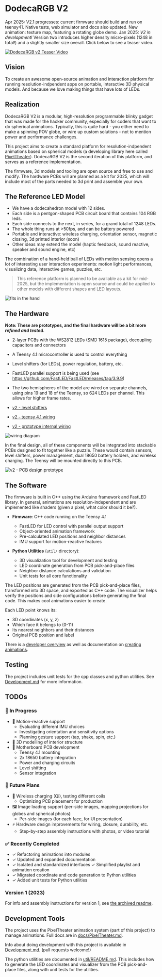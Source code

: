 # DodecaRGB V2

Apr 2025: V2.1 progresses: current firmware should build and run on teensy41. Native tests, web simulator and docs also updated. New animation: texture map, featuring a rotating globe demo.
Jan 2025: *V2 in development!* Version two introduces higher density micro-pixels (1248 in total!) and a slightly smaller size overall. Click below to see a teaser video.

[![DodecaRGB v2 Teaser Video](images/yt-preview-thumb.png)](https://www.youtube.com/watch?v=RErgt5O7D7U)

## Vision

To create an awesome open-source animation and interaction platform for running resolution-indpendent apps on portable, interactive 3D physical models. And because we love making things that have lots of LEDs.

## Realization

DodecaRGB V2 is a modular, high-resolution programmable blinky gadget that was made for the hacker community, especially for coders that want to do spherical animations. Typically, this is quite hard - you either need to make a spinning POV globe, or wire up custom solutions - not to mention power and performance challenges.

This project aims to create a standard platform for resolution-indpendent animations based on spherical models (a developing library here called [PixelTheater](docs/PixelTheater/README.md)). DodecaRGB V2 is the second iteration of this platform, and serves as a reference implementation.

The firmware, 3d models and tooling are open source and free to use and modify. The hardware PCBs will are planned as a kit for 2025, which will include most of the parts needed to 3d print and assemble your own.

## The Reference LED Model

- We have a dodecahedron model with 12 sides.
- Each side is a pentgon-shaped PCB circuit board that contains 104 RGB leds.
- Each side connects to the next, in series, for a grand total of 1248 LEDs.
- The whole thing runs at >50fps, and can be battery powered
- Portable and interactive: wireless charging, orientation sensor, magnetic closing, 3d printed interior (soon)
- Other ideas may extend the model (haptic feedback, sound reactive, speaker and sound engine, etc)

The combination of a hand-held ball of LEDs with motion sensing opens a lot of interesting user interaction experiments: motion light performances, visualizing data, interactive games, puzzles, etc.

> This reference platform is planned to be available as a kit for mid-2025, but the implementation is open
> source and could be applied to other models with different shapes and LED layouts.

![fits in the hand](<images/v2-juggle.gif>)

## The Hardware

**Note: These are prototypes, and the final hardware will be a bit more *refined and tested*.**

- 2-layer PCBs with the WS2812 LEDs (SMD 1615 package), decoupling capacitors and connectors
- A Teensy 4.1 microcontroller is used to control everything
- Level shifters (for LEDs), power regulation, battery, etc.
- FastLED parallel support is being used (see <https://github.com/FastLED/FastLED/releases/tag/3.9.9>)
- The two hemispheres of the model are wired on separate channels, using pins 19 and 18 of the Teensy, so 624 LEDs per channel. This allows for higher frame rates.

- [v2 - level shifters](images/level-shifter.jpeg)
- [v2 - teensy 4.1 wiring](images/teensy-41.jpeg)
- [v2 - prototype internal wiring](images/prototype-internal.jpeg)

![wiring diagram](<images/teensy-41-wiring.png>)

In the final design, all of these components will be integrated into stackable PCBs designed to fit together like a puzzle. These would contain sensors, level shifters, power management, dual 18650 battery holders, and wireless charging. The Teensy will be mounted directly to this PCB.

![v2 - PCB design prototype](images/dodeca-interior-design.png)

## The Software

The firmware is built in C++ using the Arduino framework and FastLED library. In general, animations are resolution-independent and are implemented like shaders (given a pixel, what color should it be?).

- **Firmware**: C++ code running on the Teensy 4.1
  - FastLED for LED control with parallel output support
  - Object-oriented animation framework
  - Pre-calculated LED positions and neighbor distances
  - IMU support for motion-reactive features

- **Python Utilities** (`util/` directory):
  - 3D visualization tool for development and testing
  - LED coordinate generation from PCB pick-and-place files
  - Neighbor distance calculations and validation
  - Unit tests for all core functionality

The LED positions are generated from the PCB pick-and-place files, transformed into 3D space, and exported as C++ code. The visualizer helps verify the positions and side configurations before generating the final code. This makes cool animations easier to create.

Each LED point knows its:

- 3D coordinates (x, y, z)
- Which face it belongs to (0-11)
- Its nearest neighbors and their distances
- Original PCB position and label

There is a [developer overview](docs/development.md) as well as documentation on [creating animations](docs/creating_animations.md).

## Testing

The project includes unit tests for the cpp classes and python utilities. See [Development.md](docs/Development.md) for more information.

## TODOs

### 🚧 In Progress

- 📱 Motion-reactive support
  - Evaluating different IMU choices
  - Investigating orientation and sensitivity options
  - Planning gesture support (tap, shake, spin, etc.)
- 🎨 3D modelling of interior structure
- 🔌 Motherboard PCB development
  - Teensy 4.1 mounting
  - 2x 18650 battery integration
  - Power and charging circuits
  - Level shifting
  - Sensor integration

### 🎯 Future Plans

- 🔋 Wireless charging (Qi), testing different coils
  - Optimizing PCB placement for production
- 🖼️ Image loading support (per-side images, mapping projections for globes and spherical photos)
  - Per-side images (for each face, for UI presentation)
- ⚡ Hardware design improvements for wiring, closure, durability, etc.
  - Step-by-step assembly instructions with photos, or video tutorial

### ✅ Recently Completed

- ✓ Refactoring animations into modules
- ✓ Updated and expanded documentation
- ✓ Isolated and standardized interfaces
  ✓  Simplified playlist and animation creation
- ✓ Migrated coordinate and code generation to Python utilities
- ✓ Added unit tests for Python utilities

### Version 1 (2023)

For info and assembly instructions for version 1, see [the archived readme](docs/Dodeca-V1-info.md).

## Development Tools

The project uses the PixelTheater animation system (part of this project) to manage animations. Full docs are in [docs/PixelTheater.md](docs/PixelTheater.md).

Info about doing development with this project is available in [Development.md](docs/Development.md). (pull requests welcome!)

The python utilities are documented in [util/README.md](util/README.md). This includes how to generate the LED coordinates and visualizer from the PCB pick-and-place files, along with unit tests for the utilities.


